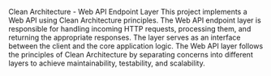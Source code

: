 Clean Architecture - Web API Endpoint Layer
This project implements a Web API using Clean Architecture principles. The Web API endpoint layer is responsible for handling incoming HTTP requests, processing them, and returning the appropriate responses. The layer serves as an interface between the client and the core application logic.
The Web API layer follows the principles of Clean Architecture by separating concerns into different layers to achieve maintainability, testability, and scalability.